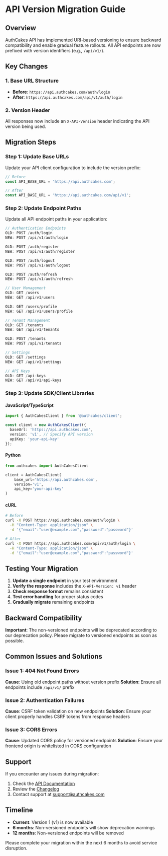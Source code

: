 # API Version Migration Guide

## Overview

AuthCakes API has implemented URI-based versioning to ensure backward compatibility and enable gradual feature rollouts. All API endpoints are now prefixed with version identifiers (e.g., `/api/v1/`).

## Key Changes

### 1. Base URL Structure
- **Before**: `https://api.authcakes.com/auth/login`
- **After**: `https://api.authcakes.com/api/v1/auth/login`

### 2. Version Header
All responses now include an `X-API-Version` header indicating the API version being used.

## Migration Steps

### Step 1: Update Base URLs
Update your API client configuration to include the version prefix:

```javascript
// Before
const API_BASE_URL = 'https://api.authcakes.com';

// After
const API_BASE_URL = 'https://api.authcakes.com/api/v1';
```

### Step 2: Update Endpoint Paths
Update all API endpoint paths in your application:

```javascript
// Authentication Endpoints
OLD: POST /auth/login
NEW: POST /api/v1/auth/login

OLD: POST /auth/register
NEW: POST /api/v1/auth/register

OLD: POST /auth/logout
NEW: POST /api/v1/auth/logout

OLD: POST /auth/refresh
NEW: POST /api/v1/auth/refresh

// User Management
OLD: GET /users
NEW: GET /api/v1/users

OLD: GET /users/profile
NEW: GET /api/v1/users/profile

// Tenant Management
OLD: GET /tenants
NEW: GET /api/v1/tenants

OLD: POST /tenants
NEW: POST /api/v1/tenants

// Settings
OLD: GET /settings
NEW: GET /api/v1/settings

// API Keys
OLD: GET /api-keys
NEW: GET /api/v1/api-keys
```

### Step 3: Update SDK/Client Libraries

#### JavaScript/TypeScript
```typescript
import { AuthCakesClient } from '@authcakes/client';

const client = new AuthCakesClient({
  baseUrl: 'https://api.authcakes.com',
  version: 'v1', // Specify API version
  apiKey: 'your-api-key'
});
```

#### Python
```python
from authcakes import AuthCakesClient

client = AuthCakesClient(
    base_url='https://api.authcakes.com',
    version='v1',
    api_key='your-api-key'
)
```

#### cURL
```bash
# Before
curl -X POST https://api.authcakes.com/auth/login \
  -H "Content-Type: application/json" \
  -d '{"email":"user@example.com","password":"password"}'

# After
curl -X POST https://api.authcakes.com/api/v1/auth/login \
  -H "Content-Type: application/json" \
  -d '{"email":"user@example.com","password":"password"}'
```

## Testing Your Migration

1. **Update a single endpoint** in your test environment
2. **Verify the response** includes the `X-API-Version: v1` header
3. **Check response format** remains consistent
4. **Test error handling** for proper status codes
5. **Gradually migrate** remaining endpoints

## Backward Compatibility

**Important**: The non-versioned endpoints will be deprecated according to our deprecation policy. Please migrate to versioned endpoints as soon as possible.

## Common Issues and Solutions

### Issue 1: 404 Not Found Errors
**Cause**: Using old endpoint paths without version prefix
**Solution**: Ensure all endpoints include `/api/v1/` prefix

### Issue 2: Authentication Failures
**Cause**: CSRF token validation on new endpoints
**Solution**: Ensure your client properly handles CSRF tokens from response headers

### Issue 3: CORS Errors
**Cause**: Updated CORS policy for versioned endpoints
**Solution**: Ensure your frontend origin is whitelisted in CORS configuration

## Support

If you encounter any issues during migration:
1. Check the [API Documentation](https://api.authcakes.com/api/docs)
2. Review the [Changelog](https://github.com/authcakes/api/releases)
3. Contact support at support@authcakes.com

## Timeline

- **Current**: Version 1 (v1) is now available
- **6 months**: Non-versioned endpoints will show deprecation warnings
- **12 months**: Non-versioned endpoints will be removed

Please complete your migration within the next 6 months to avoid service disruption.